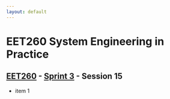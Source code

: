 ```yaml
---
layout: default
---
```


# EET260 System Engineering in Practice

## [EET260](../../) - [Sprint 3](../) - Session 15

- item 1
